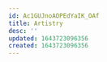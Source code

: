 ```yaml
---
id: Ac1GUJnoAOPEdYaIK_OAf
title: Artistry
desc: ''
updated: 1643723096356
created: 1643723096356
---
```


